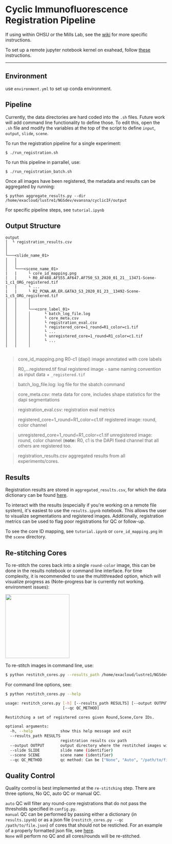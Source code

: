 # Cyclic Immunofluorescence Registration Pipeline

If using within OHSU or the Mills Lab, see the [wiki](https://github.com/nathanieljevans/cyclicIF_registration/wiki/Mills-Lab-Example) for more specific instructions. 

To set up a remote jupyter notebook kernel on exahead, follow [these](https://github.com/nathanieljevans/cyclicIF_registration/wiki/Exahead-Jupyter-Kernel-Instructions) instructions. 

--- 

## Environment 

use `environment.yml` to set up conda environment. 

## Pipeline 

Currently, the data directories are hard coded into the `.sh` files. Future work will add command line functionality to define those. To edit this, open the `.sh` file and modify the variables at the top of the script to define `input`, `output`, `slide`, `scene`.

To run the registration pipeline for a single experiment: 

```$ ./run_registration.sh```

To run this pipeline in parrallel, use: 

```$ ./run_registration_batch.sh```
 
Once all images have been registered, the metadata and results can be aggregated by running: 

```$ python aggregate_results.py --dir /home/exacloud/lustre1/NGSdev/evansna/cyclicIF/output```
 
For specific pipeline steps, see `tutorial.ipynb` 

## Output Structure

```
output
│  └ registration_results.csv 
│       
│
└───<slide_name_01>
│   │
│   │       
│   └───<scene_name_01>
|   |     └ core_id_mapping.png
|   |     └ R0_AF488.AF555.AF647.AF750_S3_2020_01_21__13471-Scene-1_c1_ORG_registered.tif
|   |     └ ... 
|   |     └ R2_PCNA.AR.ER.GATA3_S3_2020_01_23__13492-Scene-1_c5_ORG_registered.tif
│   │     │   
│   │     │
│   │     └──<core_label_01>
│   │     │      └ batch_log_file.log
│   │     │      └ core_meta.csv
│   │     │      └ registration_eval.csv
│   │     │      └ registered_core=1_round=R1_color=c1.tif
│   │     │      └ ...
│   │     │      └ unregistered_core=1_round=R1_color=c1.tif
│   │     │      └ ...
│   │     │
       
```

> core_id_mapping.png                         R0-c1 (dapi) image annotated with core labels   

> R0_...registered.tif                       final registered image - same naming convention as input data + `_registered.tif`  

> batch_log_file.log:                         log file for the sbatch command   

> core_meta.csv:                              meta data for core, includes shape statistics for the dapi segmentations   

> registration_eval.csv:                      registration eval metrics  

> registered_core=1_round=R1_color=c1.tif     registered image: round, color channel  

> unregistered_core=1_round=R1_color=c1.tif   unregistered image: round, color channel (**note:** R0, c1 is the DAPI fixed channel that all others are registered too.   

> registration_results.csv                    aggregated results from all experiments/cores.   


## Results 

Registration results are stored in `aggregated_results.csv`, for which the data dictionary can be found [here](https://github.com/nathanieljevans/cyclicIF_registration/blob/master/workflow/libs/data_dict.csv). 

To interact with the results (especially if you're working on a remote file system), it's easiest to use the `results.ipynb` notebook. This allows the user to visualize segmentations and registered images. Additionally, registration metrics can be used to flag poor registrations for QC or follow-up. 

To see the core ID mapping, see `tutorial.ipynb` or `core_id_mapping.png` in the `scene` directory. 

## Re-stitching Cores

To re-stitch the cores back into a single `round-color` image, this can be done in the results notebook or command line interface. For time complexity, it is recommended to use the multithreaded option, which will visualize progress as (Note-progress bar is currently not working. environment issues): 

<img src="img_stitching_prog2.gif" width="200">

To re-stitch images in command line, use: 

```bash 
$ python restitch_cores.py --results_path /home/exacloud/lustre1/NGSdev/evansna/cyclicIF/output/aggregated_results.csv --output /home/exacloud/lustre1/NGSdev/evansna/cyclicIF/output/S3/Scene-1/ --slide S3 --scene Scene-1 --qc None
```

For command line options, see: 

```bash
$ python restitch_cores.py --help

usage: restitch_cores.py [-h] [--results_path RESULTS] [--output OUTPUT] [--slide SLIDE] [--scene SCENE]
                         [--qc QC_METHOD]

Restitching a set of registered cores given Round,Scene,Core IDs.

optional arguments:
  -h, --help            show this help message and exit
  --results_path RESULTS
                        registration results csv path
  --output OUTPUT       output directory where the restitched images will be written to disk.
  --slide SLIDE         slide name (identifier)
  --scene SCENE         scene name (identifier)
  --qc QC_METHOD        qc method: Can be ["None", "Auto", "/path/to/file/with/line/sep/core/ids/to/filter"]
```

## Quality Control 

Quality control is best implemented at the `re-stitching` step. There are three options, No QC, auto QC or manual QC.   

`auto` QC will filter any round-core registrations that do not pass the thresholds specified in `config.py`.   
`manual` QC can be performed by passing either a dictionary (in `results.ipynb`) or as a json file (`restitch_cores.py --qc /path/to/file.json`) of cores that should not be restiched. For an example of a properly formatted json file, see [here](https://github.com/nathanieljevans/cyclicIF_registration/blob/master/workflow/scripts/manual_QC_example.json).  
`None` will perform no QC and all cores/rounds will be re-stitched.   

 
